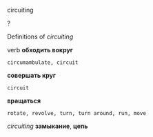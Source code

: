 circuiting

?


Definitions of _circuiting_

verb
**обходить вокруг**

    circumambulate, circuit
**совершать круг**

    circuit
**вращаться**

    rotate, revolve, turn, turn around, run, move

_circuiting_
**замыкание**, **цепь**